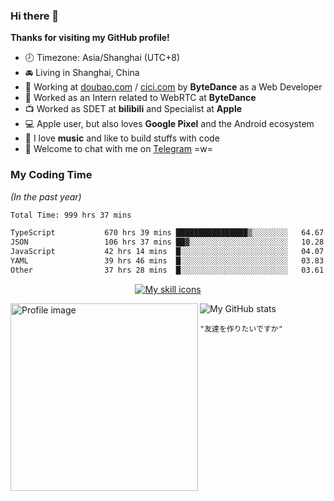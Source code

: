 ### Hi there 👋

**Thanks for visiting my GitHub profile!**

- 🕗 Timezone: Asia/Shanghai (UTC+8)
- 🚘 Living in Shanghai, China
- 💼 Working at [doubao.com](https://www.doubao.com) / [cici.com](https://www.cici.com) by **ByteDance** as a Web Developer
- 🥳 Worked as an Intern related to WebRTC at **ByteDance**
- 📺 Worked as SDET at **bilibili** and Specialist at **Apple**
- 💻 Apple user, but also loves **Google Pixel** and the Android ecosystem
- 🎹 I love **music** and like to build stuffs with code
- 💬 Welcome to chat with me on [Telegram](https://t.me/reekystive) =w=

### My Coding Time

_(In the past year)_

<!--START_SECTION:waka-->

```txt
Total Time: 999 hrs 37 mins

TypeScript           670 hrs 39 mins ████████████████▒░░░░░░░░   64.67 %
JSON                 106 hrs 37 mins ██▓░░░░░░░░░░░░░░░░░░░░░░   10.28 %
JavaScript           42 hrs 14 mins  █░░░░░░░░░░░░░░░░░░░░░░░░   04.07 %
YAML                 39 hrs 46 mins  █░░░░░░░░░░░░░░░░░░░░░░░░   03.83 %
Other                37 hrs 28 mins  █░░░░░░░░░░░░░░░░░░░░░░░░   03.61 %
```

<!--END_SECTION:waka-->

<p align="center">
  <a href="#">
    <img alt="My skill icons" src="https://skillicons.dev/icons?i=cpp,py,js,ts,go,kotlin,nodejs,deno,react,vue,electron,docker,kubernetes,git,linux,vim,vscode,nginx,mongodb,postgres,aws,cloudflare,arduino,selenium,tensorflow,pytorch,figma,blender,ableton,ae" />
  </a>
</p>

<a href="#">
  <img width="300px" align="left" alt="Profile image" src="https://user-images.githubusercontent.com/26853900/153685219-56022f94-a2ba-4e10-bf61-34213161ba00.png" />
</a>

<picture>
  <source media="(prefers-color-scheme: dark)" srcset="https://github-readme-stats.vercel.app/api?username=reekystive&include_all_commits=true&show_icons=true&hide_rank=true&theme=dark" />
  <img alt="My GitHub stats" src="https://github-readme-stats.vercel.app/api?username=reekystive&include_all_commits=true&show_icons=true&hide_rank=true&theme=default" />
</picture>

`"友達を作りたいですか"`
